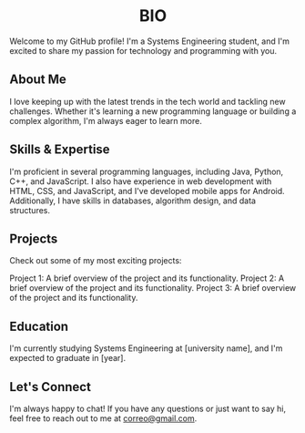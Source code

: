 <div align="center">
  <h1>BIO</h1>

</div>

Welcome to my GitHub profile! I'm a Systems Engineering student, and I'm excited to share my passion for technology and programming with you.

## About Me

I love keeping up with the latest trends in the tech world and tackling new challenges. Whether it's learning a new programming language or building a complex algorithm, I'm always eager to learn more.

## Skills & Expertise

I'm proficient in several programming languages, including Java, Python, C++, and JavaScript. I also have experience in web development with HTML, CSS, and JavaScript, and I've developed mobile apps for Android. Additionally, I have skills in databases, algorithm design, and data structures.

## Projects

Check out some of my most exciting projects:

Project 1: A brief overview of the project and its functionality.
Project 2: A brief overview of the project and its functionality.
Project 3: A brief overview of the project and its functionality.

## Education

I'm currently studying Systems Engineering at [university name], and I'm expected to graduate in [year].

## Let's Connect

I'm always happy to chat! If you have any questions or just want to say hi, feel free to reach out to me at correo@gmail.com.

  
<!--
**Laureano-RC/Laureano-RC** is a ✨ _special_ ✨ repository because its `README.md` (this file) appears on your GitHub profile.

Here are some ideas to get you started:

- 🔭 I’m currently working on ...
- 🌱 I’m currently learning ...
- 👯 I’m looking to collaborate on ...
- 🤔 I’m looking for help with ...
- 💬 Ask me about ...
- 📫 How to reach me: ...
- 😄 Pronouns: ...
- ⚡ Fun fact: ...
-->
